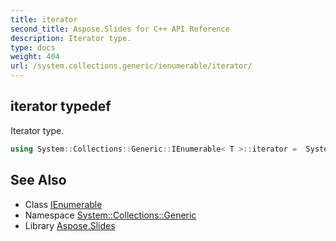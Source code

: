 ```yaml
---
title: iterator
second_title: Aspose.Slides for C++ API Reference
description: Iterator type.
type: docs
weight: 404
url: /system.collections.generic/ienumerable/iterator/
---
```

## iterator typedef


Iterator type.

```cpp
using System::Collections::Generic::IEnumerable< T >::iterator =  System::Details::VirtualizedIterator<T>
```

## See Also

* Class [IEnumerable](../)
* Namespace [System::Collections::Generic](../../)
* Library [Aspose.Slides](../../../)
